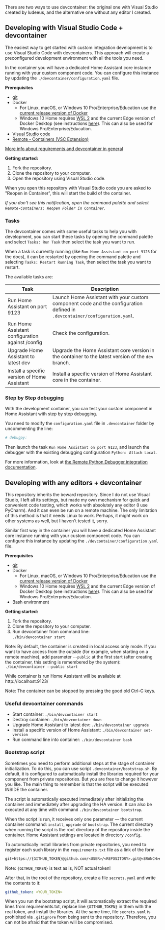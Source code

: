 There are two ways to use devcontainer: the original one with Visual Studio created by ludeeus, and the alternative one without any editor I created.

## Developing with Visual Studio Code + devcontainer

The easiest way to get started with custom integration development is to use Visual Studio Code with devcontainers. This approach will create a preconfigured development environment with all the tools you need.

In the container you will have a dedicated Home Assistant core instance running with your custom component code. You can configure this instance by updating the `./devcontainer/configuration.yaml` file.

**Prerequisites**

- [git](https://git-scm.com/book/en/v2/Getting-Started-Installing-Git)
- Docker
  -  For Linux, macOS, or Windows 10 Pro/Enterprise/Education use the [current release version of Docker](https://docs.docker.com/install/)
  -   Windows 10 Home requires [WSL 2](https://docs.microsoft.com/windows/wsl/wsl2-install) and the current Edge version of Docker Desktop (see instructions [here](https://docs.docker.com/docker-for-windows/wsl-tech-preview/)). This can also be used for Windows Pro/Enterprise/Education.
- [Visual Studio code](https://code.visualstudio.com/)
- [Remote - Containers (VSC Extension)][extension-link]

[More info about requirements and devcontainer in general](https://code.visualstudio.com/docs/remote/containers#_getting-started)

[extension-link]: https://marketplace.visualstudio.com/items?itemName=ms-vscode-remote.remote-containers

**Getting started:**

1. Fork the repository.
2. Clone the repository to your computer.
3. Open the repository using Visual Studio code.

When you open this repository with Visual Studio code you are asked to "Reopen in Container", this will start the build of the container.

_If you don't see this notification, open the command palette and select `Remote-Containers: Reopen Folder in Container`._

### Tasks

The devcontainer comes with some useful tasks to help you with development, you can start these tasks by opening the command palette and select `Tasks: Run Task` then select the task you want to run.

When a task is currently running (like `Run Home Assistant on port 9123` for the docs), it can be restarted by opening the command palette and selecting `Tasks: Restart Running Task`, then select the task you want to restart.

The available tasks are:

Task | Description
-- | --
Run Home Assistant on port 9123 | Launch Home Assistant with your custom component code and the configuration defined in `.devcontainer/configuration.yaml`.
Run Home Assistant configuration against /config | Check the configuration.
Upgrade Home Assistant to latest dev | Upgrade the Home Assistant core version in the container to the latest version of the `dev` branch.
Install a specific version of Home Assistant | Install a specific version of Home Assistant core in the container.

### Step by Step debugging

With the development container,
you can test your custom component in Home Assistant with step by step debugging.

You need to modify the `configuration.yaml` file in `.devcontainer` folder
by uncommenting the line:

```yaml
# debugpy:
```

Then launch the task `Run Home Assistant on port 9123`, and launch the debugger
with the existing debugging configuration `Python: Attach Local`.

For more information, look at [the Remote Python Debugger integration documentation](https://www.home-assistant.io/integrations/debugpy/).

## Developing with any editors + devcontainer

This repository inherits the beward repository. Since I do not use Visual Studio, I left all its settings, but made my own mechanism for quick and convenient code testing, which works with absolutely any editor (I use PyCharm). And it can even be run on a remote machine. The only limitation of this method is that it needs Linux to work. Perhaps, it might work on other systems as well, but I haven't tested it, sorry.

Similar first way in the container you will have a dedicated Home Assistant core instance running with your custom component code. You can configure this instance by updating the `./devcontainer/configuration.yaml` file.

**Prerequisites**

- [git](https://git-scm.com/book/en/v2/Getting-Started-Installing-Git)
- Docker
  - For Linux, macOS, or Windows 10 Pro/Enterprise/Education use the [current release version of Docker](https://docs.docker.com/install/)
  - Windows 10 Home requires [WSL 2](https://docs.microsoft.com/windows/wsl/wsl2-install) and the current Edge version of Docker Desktop (see instructions [here](https://docs.docker.com/docker-for-windows/wsl-tech-preview/)). This can also be used for Windows Pro/Enterprise/Education.
- Bash environment

**Getting started:**

1. Fork the repository.
2. Clone the repository to your computer.
3. Run devcontainer from command line: \
    `./bin/devcontainer start`

Note: By default, the container is created in local access only mode.
If you want to have access from the outside (for example, when starting on a remote machine), add parameter `--public` at the first start (after creating the container, this setting is remembered by the system): \
`./bin/devcontainer --public start`

While container is run Home Assistant will be available at http://localhost:9123/

Note: The container can be stopped by pressing the good old Ctrl-C keys.

### Useful devcontainer commands

- Start container: `./bin/devcontainer start`
- Destroy container: `./bin/devcontainer down`
- Upgrade Home Assistant to latest dev: `./bin/devcontainer upgrade`
- Install a specific version of Home Assistant: `./bin/devcontainer set-version`
- Run command line into container: `./bin/devcontainer bash`

### Bootstrap script

Sometimes you need to perform additional steps at the stage of container initialization. To do this, you can use script `.devcontainer/bootstrap.sh`. By default, it is configured to automatically install the libraries required for your component from private repositories. But you are free to change it however you like.
The main thing to remember is that the script will be executed INSIDE the container.

The script is automatically executed immediately after initializing the container and immediately after upgrading the HA version. It can also be executed at any time with command `./bin/devcontainer bootstrap`.

When the script is run, it receives only one parameter — the current container command: `install`, `upgrade` or `bootstrap`.
The current directory when running the script is the root directory of the repository inside the container. Home Assistant settings are located in directory `/config`.

To automatically install libraries from private repositories, you need to register each such library in the `requirements.txt` file as a link of the form
```requirements.txt
git+https://{GITHUB_TOKEN}@github.com/<USER>/<REPOSITORY>.git@<BRANCH>#egg=<LIBRARY>
```
Note: `{GITHUB_TOKEN}` is text as is, NOT actual token!

After that, in the root of the repository, create a file `secrets.yaml` and write the contents to it:
```yaml
github_token: <YOUR_TOKEN>
```

When you run the bootstrap script, it will automatically extract the required lines from requirements.txt, replace line `{GITHUB_TOKEN}` in them with the real token, and install the libraries. At the same time, file `secrets.yaml` is prohibited via `.gitignore` from being sent to the repository. Therefore, you can not be afraid that the token will be compromised.
